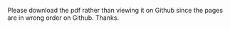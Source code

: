 Please download the pdf rather than viewing it on Github since the pages are in wrong order on Github. Thanks.